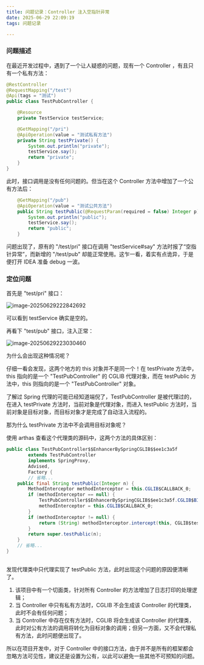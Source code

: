 ```yaml
---
title: 问题记录：Controller 注入空指针异常
date: 2025-06-29 22:09:19
tags: 问题记录

---
```


### 问题描述

在最近开发过程中，遇到了一个让人疑惑的问题，现有一个 Controller ，有且只有一个私有方法：

```Java
@RestController
@RequestMapping("/test")
@Api(tags = "测试")
public class TestPubController {

    @Resource
    private TestService testService;

    @GetMapping("/pri")
    @ApiOperation(value = "测试私有方法")
    private String testPrivate() {
        System.out.println("private");
        testService.say();
        return "private";
    }
}
```

此时，接口调用是没有任何问题的。但当在这个 Controller 方法中增加了一个公有方法后：

```Java
    @GetMapping("/pub")
    @ApiOperation(value = "测试公共方法")
    public String testPublic(@RequestParam(required = false) Integer p) {
        System.out.println("public");
        testService.say();
        return "public";
    }
```

问题出现了，原有的 "/test/pri" 接口在调用 "testService#say" 方法时报了“空指针异常”，而新增的 "/test/pub" 却能正常使用。这乍一看，着实有点诡异，于是便打开 IDEA 准备 debug 一波。



### 定位问题

首先是 "test/pri" 接口：

![image-20250629222842692](http://storage.laixiaoming.space/blog/image-20250629222842692.png)

可以看到 testService 确实是空的。

再看下 "test/pub" 接口，注入正常：

![image-20250629223030460](http://storage.laixiaoming.space/blog/image-20250629223030460.png)

为什么会出现这种情况呢？

仔细一看会发现，这两个地方的 this 对象并不是同一个！在 testPrivate 方法中，this 指向的是一个 "TestPubController" 的 CGLIB 代理对象，而在 testPublic 方法中，this 则指向的是一个 "TestPubController" 对象。

了解过 Spring 代理的可能已经知道端倪了，TestPubController 是被代理过的，在进入 testPrivate 方法时，当前对象是代理对象，而进入 testPublic 方法时，当前对象是目标对象，而目标对象才是完成了自动注入流程的。

那为什么 testPrivate 方法中不会调用目标对象呢？

使用 arthas 查看这个代理类的源码中，这两个方法的具体区别：

```Java
public class TestPubController$$EnhancerBySpringCGLIB$$ee1c3a5f
        extends TestPubController
        implements SpringProxy,
        Advised,
        Factory {
        // 省略...
    public final String testPublic(Integer n) {
        MethodInterceptor methodInterceptor = this.CGLIB$CALLBACK_0;
        if (methodInterceptor == null) {
            TestPubController$$EnhancerBySpringCGLIB$$ee1c3a5f.CGLIB$BIND_CALLBACKS(this);
            methodInterceptor = this.CGLIB$CALLBACK_0;
        }
        if (methodInterceptor != null) {
            return (String) methodInterceptor.intercept(this, CGLIB$testPublic$0$Method, new Object[]{n}, CGLIB$testPublic$0$Proxy);
        }
        return super.testPublic(n);
    }
    // 省略...
}
        
```

发现代理类中只代理实现了 testPublic 方法，此时出现这个问题的原因便清晰了。

1. 该项目中有一个切面类，针对所有 Controller 的方法增加了日志打印的处理逻辑；
2. 当 Controller 中只有私有方法时，CGLIB 不会生成该 Controller 的代理类，此时不会有任何问题；
3. 当  Controller 中存在仅有方法时，CGLIB 将会生成该 Controller 的代理类，此时对公有方法的调用将转化为目标对象的调用；但另一方面，又不会代理私有方法，此时问题便出现了。

所以在项目开发中，对于 Controller 中的接口方法，由于并不是所有的框架都会忽略方法可见性，建议还是设置为公有，以此可以避免一些其他不可预知的问题。
